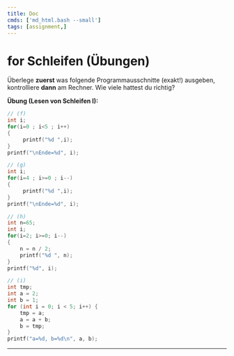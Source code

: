 ```yaml
---
title: Doc
cmds: ['md_html.bash --small']
tags: [assignment,]
---
```


# for Schleifen (Übungen)

Überlege **zuerst** was folgende Programmausschnitte (exakt!) ausgeben, kontrolliere **dann** am Rechner. Wie viele hattest du richtig?

**Übung (Lesen von Schleifen I):**


```c
// (f)
int i;
for(i=0 ; i<5 ; i++)
{
     printf("%d ",i);
}
printf("\nEnde=%d", i);
```

```c
// (g)
int i;
for(i=4 ; i>=0 ; i--)
{
     printf("%d ",i);
}
printf("\nEnde=%d", i);
```


```c
// (h)
int n=65;
int i;
for(i=2; i>=0; i--)
{
	n = n / 2;
	printf("%d ", n);
}
printf("%d", i);
```


```c
// (i)
int tmp;
int a = 2;
int b = 1;      
for (int i = 0; i < 5; i++) {
	tmp = a;
	a = a + b;
	b = tmp;
}
printf("a=%d, b=%d\n", a, b);
```

---




